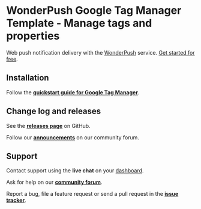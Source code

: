 # WonderPush Google Tag Manager Template - Manage tags and properties

Web push notification delivery with the [WonderPush](https://www.wonderpush.com) service. [Get started for free](https://dashboard.wonderpush.com/account/signup).

## Installation

Follow the [**quickstart guide for Google Tag Manager**](https://docs.wonderpush.com/docs/web-push-notifications-google-tag-manager).

## Change log and releases

See the [**releases page**](https://github.com/wonderpush/gtm-wonderpush-tagging/releases) on GitHub.

Follow our [**announcements**](https://discuss.wonderpush.com/c/announcements) on our community forum.

## Support

Contact support using the **live chat** on your [dashboard](https://dashboard.wonderpush.com/).

Ask for help on our [**community forum**](https://discuss.wonderpush.com/c/support).

Report a bug, file a feature request or send a pull request in the [**issue tracker**](https://github.com/wonderpush/gtm-wonderpush-tagging/issues).
